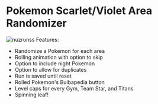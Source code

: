 # Pokemon Scarlet/Violet Area Randomizer
![nuzrunss](https://user-images.githubusercontent.com/120692984/210474645-dfb7f8ee-dcc2-4b4f-99db-2829c881599a.png)
Features:
- Randomize a Pokemon for each area
- Rolling animation with option to skip
- Option to include night Pokemon
- Option to allow for duplicates
- Run is saved until reset
- Rolled Pokemon's Bulbapedia button
- Level caps for every Gym, Team Star, and Titans
- Spinning leaf!

